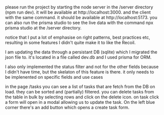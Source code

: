 please run the project by starting the node server in the /server directory (npm run dev). it will be available at http://localhost:3000.
and the client with the same command. it should be available at http://localhost:5173.
you can also run the prisma studio to see the live data with the command npx prisma studio at the /server directory.

notice that I put a lot of emphasise on right patterns, best practices etc, resulting in some features I didn't quite make it to like the Recoil.

I am updating the data through a persistant DB (sqlite) which I migrated the json file to. it's located in a file called dev.db and I used prisma for ORM.

I also only implemented the status filter and not for the other fields because I didn't have time, but the skelaton of this feature is there. it only needs to be implenented on specific fields and use cases

in the page /tasks you can see a list of tasks that are fetch from the DB on load. they can be sorted and (partially) filtered.
you can delete tasks from the table in bulk by selecting rows and click on the delete icon.
on task click a form will open in a modal allowing us to update the task.
On the left blue corner there's an add button which opens a create task form.
